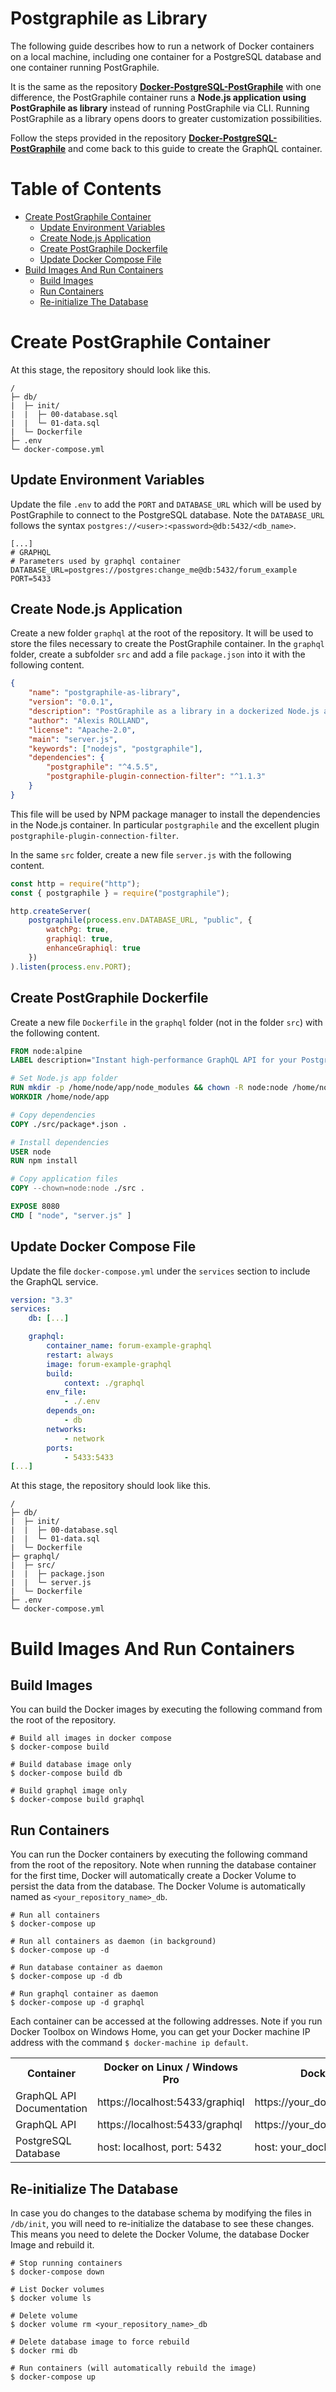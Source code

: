 # Postgraphile as Library

The following guide describes how to run a network of Docker containers on a local machine, including one container for a PostgreSQL database and one container running PostGraphile.

It is the same as the repository **[Docker-PostgreSQL-PostGraphile](https://github.com/alexisrolland/docker-postgresql-postgraphile)** with one difference, the PostGraphile container runs a **Node.js application using PostGraphile as library** instead of running PostGraphile via CLI. Running PostGraphile as a library opens doors to greater customization possibilities.

Follow the steps provided in the repository **[Docker-PostgreSQL-PostGraphile](https://github.com/alexisrolland/docker-postgresql-postgraphile)** and come back to this guide to create the GraphQL container.

# Table of Contents

-   [Create PostGraphile Container](#create-postgraphile-container)
    -   [Update Environment Variables](#update-environment-variables)
    -   [Create Node.js Application](#create-nodejs-application)
    -   [Create PostGraphile Dockerfile](#create-postgraphile-dockerfile)
    -   [Update Docker Compose File](#update-docker-compose-file)
-   [Build Images And Run Containers](#build-images-and-run-containers)
    -   [Build Images](#build-images)
    -   [Run Containers](#run-containers)
    -   [Re-initialize The Database](#re-initialize-the-database)

# Create PostGraphile Container

At this stage, the repository should look like this.

```
/
├─ db/
|  ├─ init/
|  |  ├─ 00-database.sql
|  |  └─ 01-data.sql
|  └─ Dockerfile
├─ .env
└─ docker-compose.yml
```

## Update Environment Variables

Update the file `.env` to add the `PORT` and `DATABASE_URL` which will be used by PostGraphile to connect to the PostgreSQL database. Note the `DATABASE_URL` follows the syntax `postgres://<user>:<password>@db:5432/<db_name>`.

```
[...]
# GRAPHQL
# Parameters used by graphql container
DATABASE_URL=postgres://postgres:change_me@db:5432/forum_example
PORT=5433
```

## Create Node.js Application

Create a new folder `graphql` at the root of the repository. It will be used to store the files necessary to create the PostGraphile container. In the `graphql` folder, create a subfolder `src` and add a file `package.json` into it with the following content.

```json
{
    "name": "postgraphile-as-library",
    "version": "0.0.1",
    "description": "PostGraphile as a library in a dockerized Node.js application.",
    "author": "Alexis ROLLAND",
    "license": "Apache-2.0",
    "main": "server.js",
    "keywords": ["nodejs", "postgraphile"],
    "dependencies": {
        "postgraphile": "^4.5.5",
        "postgraphile-plugin-connection-filter": "^1.1.3"
    }
}
```

This file will be used by NPM package manager to install the dependencies in the Node.js container. In particular `postgraphile` and the excellent plugin `postgraphile-plugin-connection-filter`.

In the same `src` folder, create a new file `server.js` with the following content.

```js
const http = require("http");
const { postgraphile } = require("postgraphile");

http.createServer(
    postgraphile(process.env.DATABASE_URL, "public", {
        watchPg: true,
        graphiql: true,
        enhanceGraphiql: true
    })
).listen(process.env.PORT);
```

## Create PostGraphile Dockerfile

Create a new file `Dockerfile` in the `graphql` folder (not in the folder `src`) with the following content.

```dockerfile
FROM node:alpine
LABEL description="Instant high-performance GraphQL API for your PostgreSQL database https://github.com/graphile/postgraphile"

# Set Node.js app folder
RUN mkdir -p /home/node/app/node_modules && chown -R node:node /home/node/app
WORKDIR /home/node/app

# Copy dependencies
COPY ./src/package*.json .

# Install dependencies
USER node
RUN npm install

# Copy application files
COPY --chown=node:node ./src .

EXPOSE 8080
CMD [ "node", "server.js" ]
```

## Update Docker Compose File

Update the file `docker-compose.yml` under the `services` section to include the GraphQL service.

```yml
version: "3.3"
services:
    db: [...]

    graphql:
        container_name: forum-example-graphql
        restart: always
        image: forum-example-graphql
        build:
            context: ./graphql
        env_file:
            - ./.env
        depends_on:
            - db
        networks:
            - network
        ports:
            - 5433:5433
[...]
```

At this stage, the repository should look like this.

```
/
├─ db/
|  ├─ init/
|  |  ├─ 00-database.sql
|  |  └─ 01-data.sql
|  └─ Dockerfile
├─ graphql/
|  ├─ src/
|  |  ├─ package.json
|  |  └─ server.js
|  └─ Dockerfile
├─ .env
└─ docker-compose.yml
```

# Build Images And Run Containers

## Build Images

You can build the Docker images by executing the following command from the root of the repository.

```
# Build all images in docker compose
$ docker-compose build

# Build database image only
$ docker-compose build db

# Build graphql image only
$ docker-compose build graphql
```

## Run Containers

You can run the Docker containers by executing the following command from the root of the repository. Note when running the database container for the first time, Docker will automatically create a Docker Volume to persist the data from the database. The Docker Volume is automatically named as `<your_repository_name>_db`.

```
# Run all containers
$ docker-compose up

# Run all containers as daemon (in background)
$ docker-compose up -d

# Run database container as daemon
$ docker-compose up -d db

# Run graphql container as daemon
$ docker-compose up -d graphql
```

Each container can be accessed at the following addresses. Note if you run Docker Toolbox on Windows Home, you can get your Docker machine IP address with the command `$ docker-machine ip default`.

<table>
    <tr>
        <th>Container</th>
        <th>Docker on Linux / Windows Pro</th>
        <th>Docker on Windows Home</th>
    </tr>
    <tr>
        <td>GraphQL API Documentation</td>
        <td>https://localhost:5433/graphiql</td>
        <td>https://your_docker_machine_ip:5433/graphiql</td>
    </tr>
    <tr>
        <td>GraphQL API</td>
        <td>https://localhost:5433/graphql</td>
        <td>https://your_docker_machine_ip:5433/graphql</td>
    </tr>
    <tr>
        <td>PostgreSQL Database</td>
        <td>host: localhost, port: 5432</td>
        <td>host: your_docker_machine_ip, port: 5432</td>
    </tr>
</table>

## Re-initialize The Database

In case you do changes to the database schema by modifying the files in `/db/init`, you will need to re-initialize the database to see these changes. This means you need to delete the Docker Volume, the database Docker Image and rebuild it.

```shell
# Stop running containers
$ docker-compose down

# List Docker volumes
$ docker volume ls

# Delete volume
$ docker volume rm <your_repository_name>_db

# Delete database image to force rebuild
$ docker rmi db

# Run containers (will automatically rebuild the image)
$ docker-compose up
```
